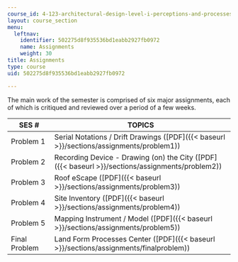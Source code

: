 ```yaml
---
course_id: 4-123-architectural-design-level-i-perceptions-and-processes-fall-2003
layout: course_section
menu:
  leftnav:
    identifier: 502275d8f935536bd1eabb2927fb0972
    name: Assignments
    weight: 30
title: Assignments
type: course
uid: 502275d8f935536bd1eabb2927fb0972

---
```


The main work of the semester is comprised of six major assignments, each of which is critiqued and reviewed over a period of a few weeks.

| SES # | TOPICS |
| --- | --- |
| Problem 1 | Serial Notations / Drift Drawings ([PDF]({{< baseurl >}}/sections/assignments/problem1)) |
| Problem 2 | Recording Device - Drawing (on) the City ([PDF]({{< baseurl >}}/sections/assignments/problem2)) |
| Problem 3 | Roof eScape ([PDF]({{< baseurl >}}/sections/assignments/problem3)) |
| Problem 4 | Site Inventory ([PDF]({{< baseurl >}}/sections/assignments/problem4)) |
| Problem 5 | Mapping Instrument / Model ([PDF]({{< baseurl >}}/sections/assignments/problem5)) |
| Final Problem | Land Form Processes Center ([PDF]({{< baseurl >}}/sections/assignments/finalproblem))
